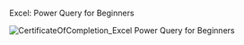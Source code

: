Excel: Power Query for Beginners


![CertificateOfCompletion_Excel Power Query for Beginners](https://github.com/jenansaadatmand/LinkedIn_Learning-/assets/153618882/c26506b4-897c-4a2f-9868-38b7f05a6661)
